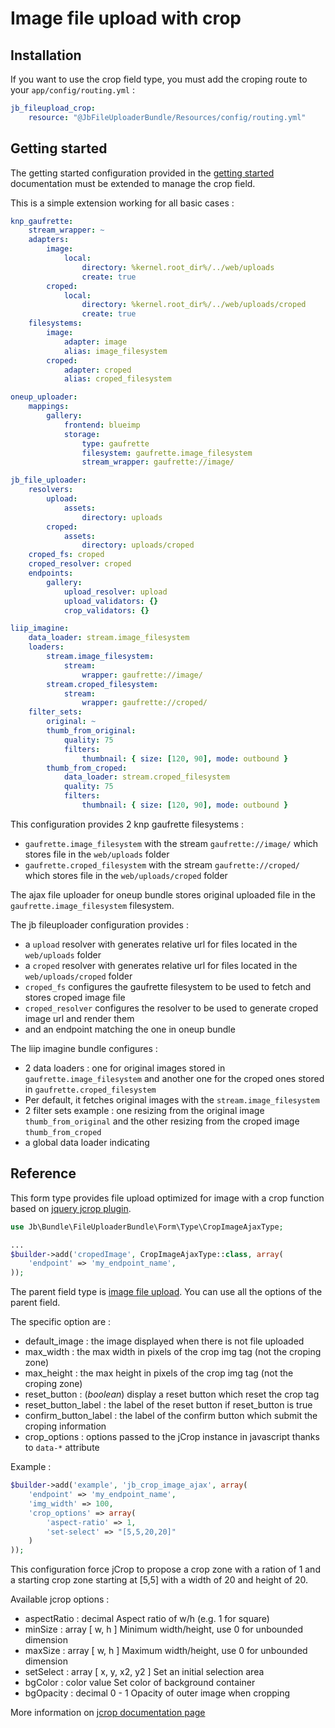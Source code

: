 Image file upload with crop
===========================

Installation
------------

If you want to use the crop field type, you must add the croping route to your `app/config/routing.yml` :

```yml
jb_fileupload_crop:
    resource: "@JbFileUploaderBundle/Resources/config/routing.yml"
```

Getting started
---------------

The getting started configuration provided in the [getting started](../base/getting_started.md) documentation must be extended to manage the crop field.

This is a simple extension working for all basic cases :

``` yml
knp_gaufrette:
    stream_wrapper: ~
    adapters:
        image:
            local:
                directory: %kernel.root_dir%/../web/uploads
                create: true
        croped:
            local:
                directory: %kernel.root_dir%/../web/uploads/croped
                create: true
    filesystems:
        image:
            adapter: image
            alias: image_filesystem
        croped:
            adapter: croped
            alias: croped_filesystem

oneup_uploader:
    mappings:
        gallery:
            frontend: blueimp
            storage:
                type: gaufrette
                filesystem: gaufrette.image_filesystem
                stream_wrapper: gaufrette://image/

jb_file_uploader:
    resolvers:
        upload:
            assets:
                directory: uploads
        croped:
            assets:
                directory: uploads/croped
    croped_fs: croped
    croped_resolver: croped
    endpoints:
        gallery:
            upload_resolver: upload
            upload_validators: {}
            crop_validators: {}

liip_imagine:
    data_loader: stream.image_filesystem
    loaders:
        stream.image_filesystem:
            stream:
                wrapper: gaufrette://image/
        stream.croped_filesystem:
            stream:
                wrapper: gaufrette://croped/
    filter_sets:
        original: ~
        thumb_from_original:
            quality: 75
            filters:
                thumbnail: { size: [120, 90], mode: outbound }
        thumb_from_croped:
            data_loader: stream.croped_filesystem
            quality: 75
            filters:
                thumbnail: { size: [120, 90], mode: outbound }
```

This configuration provides 2 knp gaufrette filesystems :

* `gaufrette.image_filesystem` with the stream `gaufrette://image/` which stores file in the `web/uploads` folder
* `gaufrette.croped_filesystem` with the stream `gaufrette://croped/` which stores file in the `web/uploads/croped` folder

The ajax file uploader for oneup bundle stores original uploaded file in the `gaufrette.image_filesystem` filesystem.

The jb fileuploader configuration provides :

* a `upload` resolver with generates relative url for files located in the `web/uploads` folder
* a `croped` resolver with generates relative url for files located in the `web/uploads/croped` folder
* `croped_fs` configures the gaufrette filesystem to be used to fetch and stores croped image file
* `croped_resolver` configures the resolver to be used to generate croped image url and render them
* and an endpoint matching the one in oneup bundle

The liip imagine bundle configures :

* 2 data loaders : one for original images stored in `gaufrette.image_filesystem` and another one for the croped ones stored in `gaufrette.croped_filesystem`
* Per default, it fetches original images with the `stream.image_filesystem`
* 2 filter sets example : one resizing from the original image `thumb_from_original` and the other resizing from the croped image `thumb_from_croped`
* a global data loader indicating

Reference
---------

This form type provides file upload optimized for image with a crop function based on [jquery jcrop plugin](http://github.com/tapmodo/Jcrop).

~~~ php
use Jb\Bundle\FileUploaderBundle\Form\Type\CropImageAjaxType;

...
$builder->add('cropedImage', CropImageAjaxType::class, array(
    'endpoint' => 'my_endpoint_name',
));
~~~

The parent field type is [image file upload](image.md). You can use all the options of the parent field.

The specific option are :

* default_image : the image displayed when there is not file uploaded
* max_width : the max width in pixels of the crop img tag (not the croping zone)
* max_height : the max height in pixels of the crop img tag (not the croping zone)
* reset_button : (_boolean_) display a reset button which reset the crop tag
* reset_button_label : the label of the reset button if reset_button is true
* confirm_button_label : the label of the confirm button which submit the croping information
* crop_options : options passed to the jCrop instance in javascript thanks to `data-*` attribute

Example :

~~~ php
$builder->add('example', 'jb_crop_image_ajax', array(
    'endpoint' => 'my_endpoint_name',
    'img_width' => 100,
    'crop_options' => array(
        'aspect-ratio' => 1,
        'set-select' => "[5,5,20,20]"
    )
));
~~~

This configuration force jCrop to propose a crop zone with a ration of 1 and a starting crop zone starting at [5,5] with a width of 20 and height of 20.

Available jcrop options :

* aspectRatio : decimal Aspect ratio of w/h (e.g. 1 for square)
* minSize : array [ w, h ] Minimum width/height, use 0 for unbounded dimension
* maxSize : array [ w, h ] Maximum width/height, use 0 for unbounded dimension
* setSelect : array [ x, y, x2, y2 ] Set an initial selection area
* bgColor : color value Set color of background container
* bgOpacity : decimal 0 - 1 Opacity of outer image when cropping

More information on [jcrop documentation page](http://deepliquid.com/content/Jcrop_Manual.html)